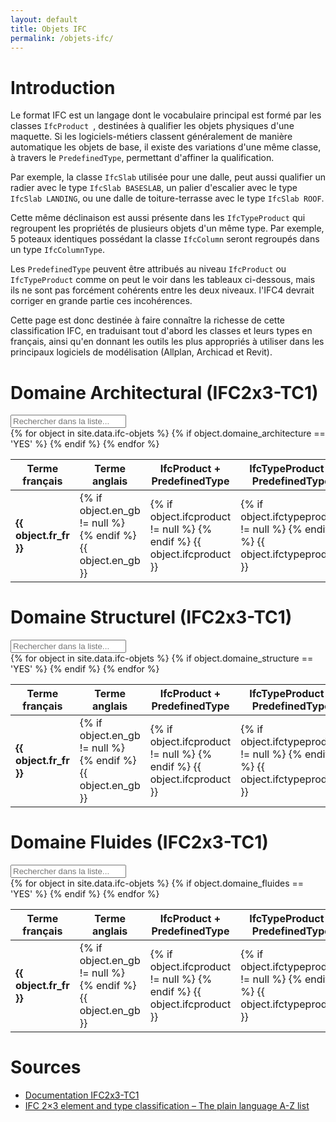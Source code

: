 ```yaml
---
layout: default
title: Objets IFC
permalink: /objets-ifc/
---
```


# Introduction

Le format IFC est un langage dont le vocabulaire principal est formé par les classes `IfcProduct `, destinées à qualifier les objets physiques d'une maquette. Si les logiciels-métiers classent généralement de manière automatique les objets de base, il existe des variations d'une même classe, à travers le `PredefinedType`, permettant d'affiner la qualification.

Par exemple, la classe `IfcSlab` utilisée pour une dalle, peut aussi qualifier un radier avec le type `IfcSlab BASESLAB`, un palier d'escalier avec le type `IfcSlab LANDING`, ou une dalle de toiture-terrasse avec le type `IfcSlab ROOF`.

Cette même déclinaison est aussi présente dans les `IfcTypeProduct` qui regroupent les propriétés de plusieurs objets d'un même type. Par exemple, 5 poteaux identiques possédant la classe `IfcColumn` seront regroupés dans un type `IfcColumnType`.

Les `PredefinedType` peuvent être attribués au niveau `IfcProduct` ou `IfcTypeProduct` comme on peut le voir dans les tableaux ci-dessous, mais ils ne sont pas forcément cohérents entre les deux niveaux. l'IFC4 devrait corriger en grande partie ces incohérences.

Cette page est donc destinée à faire connaître la richesse de cette classification IFC, en traduisant tout d'abord les classes et leurs types en français, ainsi qu'en donnant les outils les plus appropriés à utiliser dans les principaux logiciels de modélisation (Allplan, Archicad et Revit).

# Domaine Architectural (IFC2x3-TC1)

<div id="table-searchable" class="table-responsive">
  <table class="table table-sm table-hover">
    <div class="form-group">
      <div class="input-group">
        <div class="input-group-addon"><i class="fa fa-search"></i></div>
        <input class="search fuzzy-search form-control" id="test" placeholder="Rechercher dans la liste..." />
      </div>
    </div>
    <thead>
      <tr>
        <th>Terme français</th>
        <th>Terme anglais</th>
        <th>IfcProduct + PredefinedType</th>
        <th>IfcTypeProduct + PredefinedType</th>
        <th>Outil Allplan</th>
        <th>Outil Archicad</th>
        <th>Outil Revit</th>
      </tr>
    </thead>
    <tbody class="list">
      {% for object in site.data.ifc-objets %}
        {% if object.domaine_architecture == 'YES' %}
        <tr>
          <td class="fr_fr"><b>{{ object.fr_fr }}</b></td>
          <td class="en_gb">
            {% if object.en_gb != null %}
              <a href="https://www.google.fr/search?q={{ object.en_gb | downcase }}" target="_blank" data-proofer-ignore><i class="fa fa-search"></i></a>
              <a href="https://translate.google.com/#en/fr/{{ object.en_gb | downcase }}" target="_blank" data-proofer-ignore><i class="fa fa-globe"></i></a>
            {% endif %}
            {{ object.en_gb }}
          </td>
          <td class="ifcproduct">
            {% if object.ifcproduct != null %}
              <a href="https://www.google.fr/search?q={{ object.ifcproduct | downcase }}" target="_blank"><i class="fa fa-search" data-proofer-ignore></i></a>
            {% endif %}
            {{ object.ifcproduct }}
          </td>
          <td class="ifctypeproduct">
            {% if object.ifctypeproduct != null %}
              <a href="https://www.google.fr/search?q={{ object.ifctypeproduct | downcase }}" target="_blank" data-proofer-ignore><i class="fa fa-search"></i></a>
            {% endif %}
            {{ object.ifctypeproduct }}
          </td>
          <td class="outil_allplan">{{ object.allplan }}</td>
          <td class="outil_archicad">{{ object.archicad }}</td>
          <td class="outil_revit">{{ object.revit }}</td>
        </tr>
        {% endif %}
      {% endfor %}
    </tbody>
  </table>
</div>

# Domaine Structurel (IFC2x3-TC1)

<div id="table-searchable" class="table-responsive">
  <table class="table table-sm table-hover">
    <div class="form-group">
      <div class="input-group">
        <div class="input-group-addon"><i class="fa fa-search"></i></div>
        <input class="search fuzzy-search form-control" id="test" placeholder="Rechercher dans la liste..." />
      </div>
    </div>
    <thead>
      <tr>
        <th>Terme français</th>
        <th>Terme anglais</th>
        <th>IfcProduct + PredefinedType</th>
        <th>IfcTypeProduct + PredefinedType</th>
        <th>Outil Allplan</th>
        <th>Outil Archicad</th>
        <th>Outil Revit</th>
      </tr>
    </thead>
    <tbody class="list">
      {% for object in site.data.ifc-objets %}
        {% if object.domaine_structure == 'YES' %}
        <tr>
          <td class="fr_fr"><b>{{ object.fr_fr }}</b></td>
          <td class="en_gb">
            {% if object.en_gb != null %}
              <a href="https://www.google.fr/search?q={{ object.en_gb | downcase }}" target="_blank" data-proofer-ignore><i class="fa fa-search"></i></a>
              <a href="https://translate.google.com/#en/fr/{{ object.en_gb | downcase }}" target="_blank" data-proofer-ignore><i class="fa fa-globe"></i></a>
            {% endif %}
            {{ object.en_gb }}
          </td>
          <td class="ifcproduct">
            {% if object.ifcproduct != null %}
              <a href="https://www.google.fr/search?q={{ object.ifcproduct | downcase }}" target="_blank" data-proofer-ignore><i class="fa fa-search"></i></a>
            {% endif %}
            {{ object.ifcproduct }}
          </td>
          <td class="ifctypeproduct">
            {% if object.ifctypeproduct != null %}
              <a href="https://www.google.fr/search?q={{ object.ifctypeproduct | downcase }}" target="_blank" data-proofer-ignore><i class="fa fa-search"></i></a>
            {% endif %}
            {{ object.ifctypeproduct }}
          </td>
          <td class="outil_allplan">{{ object.allplan }}</td>
          <td class="outil_archicad">{{ object.archicad }}</td>
          <td class="outil_revit">{{ object.revit }}</td>
        </tr>
        {% endif %}
      {% endfor %}
    </tbody>
  </table>
</div>

# Domaine Fluides (IFC2x3-TC1)

<div id="table-searchable" class="table-responsive">
  <table class="table table-sm table-hover">
    <div class="form-group">
      <div class="input-group">
        <div class="input-group-addon"><i class="fa fa-search"></i></div>
        <input class="search fuzzy-search form-control" id="test" placeholder="Rechercher dans la liste..." />
      </div>
    </div>
    <thead>
      <tr>
        <th>Terme français</th>
        <th>Terme anglais</th>
        <th>IfcProduct + PredefinedType</th>
        <th>IfcTypeProduct + PredefinedType</th>
        <th>Outil Allplan</th>
        <th>Outil Archicad</th>
        <th>Outil Revit</th>
      </tr>
    </thead>
    <tbody class="list">
      {% for object in site.data.ifc-objets %}
        {% if object.domaine_fluides == 'YES' %}
        <tr>
          <td class="fr_fr"><b>{{ object.fr_fr }}</b></td>
          <td class="en_gb">
            {% if object.en_gb != null %}
              <a href="https://www.google.fr/search?q={{ object.en_gb | downcase }}" target="_blank" data-proofer-ignore><i class="fa fa-search"></i></a>
              <a href="https://translate.google.com/#en/fr/{{ object.en_gb | downcase }}" target="_blank" data-proofer-ignore><i class="fa fa-globe"></i></a>
            {% endif %}
            {{ object.en_gb }}
          </td>
          <td class="ifcproduct">
            {% if object.ifcproduct != null %}
              <a href="https://www.google.fr/search?q={{ object.ifcproduct | downcase }}" target="_blank" data-proofer-ignore><i class="fa fa-search"></i></a>
            {% endif %}
            {{ object.ifcproduct }}
          </td>
          <td class="ifctypeproduct">
            {% if object.ifctypeproduct != null %}
              <a href="https://www.google.fr/search?q={{ object.ifctypeproduct | downcase }}" target="_blank" data-proofer-ignore><i class="fa fa-search"></i></a>
            {% endif %}
            {{ object.ifctypeproduct }}
          </td>
          <td class="outil_allplan">{{ object.allplan }}</td>
          <td class="outil_archicad">{{ object.archicad }}</td>
          <td class="outil_revit">{{ object.revit }}</td>
        </tr>
        {% endif %}
      {% endfor %}
    </tbody>
  </table>
</div>

# Sources

* [Documentation IFC2x3-TC1](http://www.buildingsmart-tech.org/ifc/IFC2x3/TC1/html/index.htm)
* [IFC 2×3 element and type classification – The plain language A-Z list](http://bimblog.bondbryan.com/ifc-2x3-element-and-type-classification-the-plain-language-a-z-list/)
